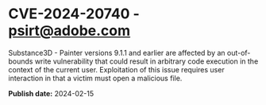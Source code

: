 # CVE-2024-20740 - psirt@adobe.com

Substance3D - Painter versions 9.1.1 and earlier are affected by an out-of-bounds write vulnerability that could result in arbitrary code execution in the context of the current user. Exploitation of this issue requires user interaction in that a victim must open a malicious file.

**Publish date:** 2024-02-15
